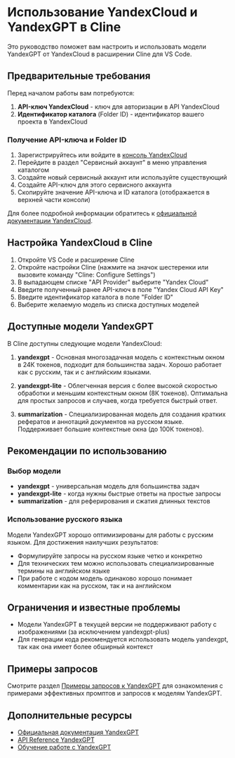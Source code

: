 # Использование YandexCloud и YandexGPT в Cline

Это руководство поможет вам настроить и использовать модели YandexGPT от YandexCloud в расширении Cline для VS Code.

## Предварительные требования

Перед началом работы вам потребуются:

1. **API-ключ YandexCloud** - ключ для авторизации в API YandexCloud
2. **Идентификатор каталога** (Folder ID) - идентификатор вашего проекта в YandexCloud

### Получение API-ключа и Folder ID

1. Зарегистрируйтесь или войдите в [консоль YandexCloud](https://console.cloud.yandex.ru/)
2. Перейдите в раздел "Сервисный аккаунт" в меню управления каталогом
3. Создайте новый сервисный аккаунт или используйте существующий
4. Создайте API-ключ для этого сервисного аккаунта
5. Скопируйте значение API-ключа и ID каталога (отображается в верхней части консоли)

Для более подробной информации обратитесь к [официальной документации YandexCloud](https://cloud.yandex.ru/ru/docs/yandexgpt/api-ref/authentication).

## Настройка YandexCloud в Cline

1. Откройте VS Code и расширение Cline
2. Откройте настройки Cline (нажмите на значок шестеренки или вызовите команду "Cline: Configure Settings")
3. В выпадающем списке "API Provider" выберите "Yandex Cloud"
4. Введите полученный ранее API-ключ в поле "Yandex Cloud API Key"
5. Введите идентификатор каталога в поле "Folder ID"
6. Выберите желаемую модель из списка доступных моделей

## Доступные модели YandexGPT

В Cline доступны следующие модели YandexCloud:

1. **yandexgpt** - Основная многозадачная модель с контекстным окном в 24К токенов, подходит для большинства задач. Хорошо работает как с русским, так и с английским языками.

2. **yandexgpt-lite** - Облегченная версия с более высокой скоростью обработки и меньшим контекстным окном (8К токенов). Оптимальна для простых запросов и случаев, когда требуется быстрый ответ.

3. **summarization** - Специализированная модель для создания кратких рефератов и аннотаций документов на русском языке. Поддерживает большие контекстные окна (до 100К токенов).

## Рекомендации по использованию

### Выбор модели

- **yandexgpt** - универсальная модель для большинства задач
- **yandexgpt-lite** - когда нужны быстрые ответы на простые запросы
- **summarization** - для реферирования и сжатия длинных текстов

### Использование русского языка

Модели YandexGPT хорошо оптимизированы для работы с русским языком. Для достижения наилучших результатов:

- Формулируйте запросы на русском языке четко и конкретно
- Для технических тем можно использовать специализированные термины на английском языке
- При работе с кодом модель одинаково хорошо понимает комментарии как на русском, так и на английском

## Ограничения и известные проблемы

- Модели YandexGPT в текущей версии не поддерживают работу с изображениями (за исключением yandexgpt-plus)
- Для генерации кода рекомендуется использовать модель yandexgpt, так как она имеет более обширный контекст

## Примеры запросов

Смотрите раздел [Примеры запросов к YandexGPT](./yandexcloud-examples.md) для ознакомления с примерами эффективных промптов и запросов к моделям YandexGPT.

## Дополнительные ресурсы

- [Официальная документация YandexGPT](https://cloud.yandex.ru/ru/docs/yandexgpt/)
- [API Reference YandexGPT](https://cloud.yandex.ru/ru/docs/yandexgpt/api-ref/)
- [Обучение работе с YandexGPT](https://cloud.yandex.ru/ru/docs/yandexgpt/tutorials/)